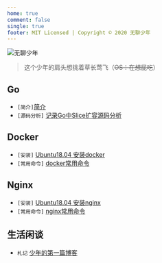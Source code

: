 ```yaml
---
home: true
comment: false
single: true
footer: MIT Licensed | Copyright © 2020 无聊少年
---
```

![无聊少年](https://media.zenghr.cn/logo.png)

> 这个少年的肩头想挑着草长莺飞（~~OS：在想屁吃~~）

## Go
- `[简介]`[简介](/passages/go-catalog.html)
- `[源码分析]` [记录Go中Slice扩容源码分析](/passages/2020-02-28-golang-slice-analysis.html)


## Docker
- `[安装]` [Ubuntu18.04 安装docker](/passages/2020-02-24-docker-install.html)
- `[常用命令]` [docker常用命令](/passages/2020-02-25-docker-command.html)

## Nginx
- `[安装]` [Ubuntu18.04 安装nginx](/passages/2020-02-25-nginx-install.html)
- `[常用命令]` [nginx常用命令](/passages/2020-02-25-nginx-command.html)

## 生活闲谈
- `札记` [少年的第一篇博客](/passages/2020-01-18-first-blog.html)

